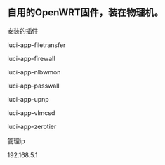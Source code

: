 
## 自用的OpenWRT固件，装在物理机。


安装的插件

luci-app-filetransfer

luci-app-firewall

luci-app-nlbwmon

luci-app-passwall

luci-app-upnp

luci-app-vlmcsd

luci-app-zerotier

管理ip

192.168.5.1